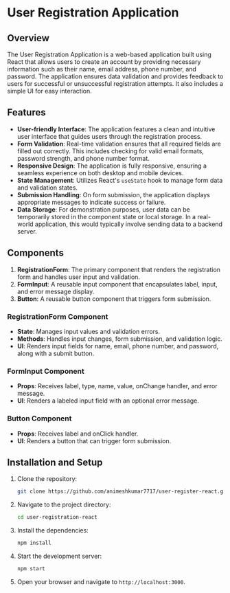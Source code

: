 # User Registration Application

## Overview
The User Registration Application is a web-based application built using React that allows users to create an account by providing necessary information such as their name, email address, phone number, and password. The application ensures data validation and provides feedback to users for successful or unsuccessful registration attempts. It also includes a simple UI for easy interaction.

## Features
- **User-friendly Interface**: The application features a clean and intuitive user interface that guides users through the registration process.
- **Form Validation**: Real-time validation ensures that all required fields are filled out correctly. This includes checking for valid email formats, password strength, and phone number format.
- **Responsive Design**: The application is fully responsive, ensuring a seamless experience on both desktop and mobile devices.
- **State Management**: Utilizes React's `useState` hook to manage form data and validation states.
- **Submission Handling**: On form submission, the application displays appropriate messages to indicate success or failure.
- **Data Storage**: For demonstration purposes, user data can be temporarily stored in the component state or local storage. In a real-world application, this would typically involve sending data to a backend server.

## Components
1. **RegistrationForm**: The primary component that renders the registration form and handles user input and validation.
2. **FormInput**: A reusable input component that encapsulates label, input, and error message display.
3. **Button**: A reusable button component that triggers form submission.

### RegistrationForm Component
- **State**: Manages input values and validation errors.
- **Methods**: Handles input changes, form submission, and validation logic.
- **UI**: Renders input fields for name, email, phone number, and password, along with a submit button.

### FormInput Component
- **Props**: Receives label, type, name, value, onChange handler, and error message.
- **UI**: Renders a labeled input field with an optional error message.

### Button Component
- **Props**: Receives label and onClick handler.
- **UI**: Renders a button that can trigger form submission.

## Installation and Setup
1. Clone the repository:
    ```bash
    git clone https://github.com/animeshkumar7717/user-register-react.git
    ```
2. Navigate to the project directory:
    ```bash
    cd user-registration-react
    ```
3. Install the dependencies:
    ```bash
    npm install
    ```
4. Start the development server:
    ```bash
    npm start
    ```
5. Open your browser and navigate to `http://localhost:3000`.